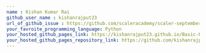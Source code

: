 ```yaml
---
name : Kishan Kumar Rai
github_user_name : kishanrajput23
url_of_github_issue : https://github.com/scaleracademy/scaler-september-open-source-challenge/issues/109
your_favroite_programming_language: Python
your_hosted_github_pages_link: https://kishanrajput23.github.io/Basic-Portfolio/
your_hosted_github_pages_repository_link: https://github.com/kishanrajput23/Basic-Portfolio
---
```

